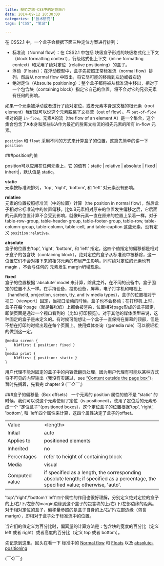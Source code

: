 ```yaml
---
title: 规范之路-CSS中的定位简介
date: 2014-09-12 20:30:00
categories: ['技术研究']
tags: ["CSS", "笔记"]

---
```


在 CSS2.1 中，一个盒子会根据下面三种定位方案进行排列：

* 标准流（Normal flow）：在 CSS2.1 中包括 块级盒子形成的块级格式化上下文（block formatting context），行级格式化上下文（inline formatting context）和采用了绝对定位（relative positioning）的盒子。
* 浮动（Floats）：在浮动模型中，盒子先按照正常标准流（normal flow）排列，然后从 normal flow 中取出，将它尽可能的移动到左边或者右边
* 绝对定位（Absoulte positioning）：整个盒子都将被从标准流中移出，相对于一个包含块（containing block）指定它自己的位置。将不会对它的兄弟元素有任何的影响。

如果一个元素被浮动或者进行了绝对定位，或者元素本身是文档的根元素（root element）我们就可以说这个元素脱离了文档流（out of flow）。与 `out-of-flow` 相对的是 `in-flow`。元素A的流（the flow of an element A）是一个集合，这个集合包含了A本身和那些以A作为最近的脱离文档流的祖先元素的所有 in-flow 元素。

<!--![look at this](http://ncuey-crispelite.stor.sinaapp.com/QQ20140912-1.png) -->

`position` 和 `float` 采用不同的方式来计算盒子的位置，这篇先简单的讲一下 `position`

###position的值

position可以应用在任何元素上，它 的值有：static | relative | absolute | fixed | inherit|，默认值是 static。

**static**  
	元素按标准流排列，'top', 'right', 'bottom', 和 'left' 对元素没有影响。  
	
**relative**  
	元素的位置按照标准流（中的位置）计算（the position in normal flow），然后盒子相对它标准流中的位置偏移。比如B元素相对原来的位置发生偏移之后，它后面的元素的位置计算不会受到影响，就像B元素一直在原来的位置上呆着一样。对于 table-row-group, table-header-group, table-footer-group, table-row, table-column-group, table-column, table-cell, and table-caption 这些元素，没有定义 `position:relative`。  
	
**absolute**  
	盒子的位置由'top', 'right', 'bottom', 和 'left' 指定。这四个值指定的偏移都是相对于盒子的包含块（containing block）。绝对定位的盒子从标准流中被移除，这一位置它们不会对接下来的相邻元素的布局产生影响。同时绝对定位的元素也有 magin ，不会与任何的 元素发生 margin坍塌现象。  

**fixed**  
	盒子的位置根据 ‘absolute’ model 来计算，除此之外，在不同的设备中，盒子固定的位置不太一样。在手持设备，投影设备，屏幕，电子打字机和电视上（handheld, projection, screen, tty, and tv media types），盒子的位置相对于视口（viewport）固定，当视口滚动的时候，盒子也不会移动；在打印机
上时，盒子在每个page（就是每张纸）上都会被渲染，位置相对page形成的盒子固定，即使页面是通过一个视口看到的（比如 打印预览）。对于其他的媒体类型来说，这种固定的盒子是未定义的。有时候可能想让一个盒子一直保持在屏幕的顶部，但是不想在打印的时候出现在每个页面上。使用媒体查询（@media rule）可以很轻松的做到这一定。

	@media screen { 
		h1#first { position: fixed } 
	}
	@media print { 
		h1#first { position: static }
	}
	
用户代理不能对固定的盒子中的内容做翻页处理，因为用户代理有可能以某种方式将不可见的内容输出（我没有实践过，see [“Content outside the page box”](http://www.w3.org/TR/CSS21/page.html#outside-page-box)）。暂时先搁着，先看完 chapter 9 (￣◇￣;)

###盒子的偏移量（Box offsets）
一个元素的 position 属性的值不是 “static“ 的时候，我们可以说这个元素使用了定位（is positioned）。使用了定位后的元素形成一个 “定位盒子“（positioned boxes），这个定位盒子的位置根据'top', 'right', 'bottom', 和 'left'四个属性来计算，这四个属性决定了盒子的offset。

|   |   |
|---|---|
|Value |  \<length> | \<percentage> | auto | inherit|
|Initial |  	auto|
|Applies to |  	positioned elements|
|Inherited  | 	no|
|Percentages |  	refer to height of containing block|
|Media  | 	visual|
|Computed value |  	if specified as a length, the corresponding absolute length; if specified as a percentage, the specified value; otherwise, 'auto'.|

'top'/'right'/'bottom'/'left'四个属性的作用也很好理解，分别定义绝对定位的盒子的上/右/下/左部的margin边缘到这个盒子的包含块的上/右/下/左部边缘的距离。对于相对定位的盒子，偏移量参照的是盒子自身的上/右/下/左部边缘（包含marign），即相对于盒子处于标准流中的位置。

当它们的值定义为百分比时，偏离量的计算方法是：包含块的宽度的百分比（定义 left 或者 right）或者高度的百分比（定义 top 或者 bottom）。


先记录到这里，回头在看一下 标准中的 [Normal flow](http://www.w3.org/TR/CSS21/visuren.html#normal-flow) 和 [Floats](http://www.w3.org/TR/CSS21/visuren.html#floats) 以及 [absolute-positioning](http://www.w3.org/TR/CSS21/visuren.html#absolute-positioning)


(￣◇￣;)
	
	


	
	
